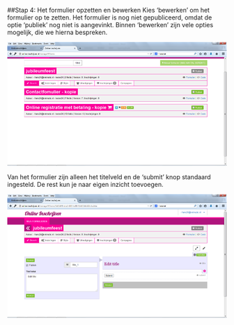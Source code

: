 ##Stap 4: Het formulier opzetten en bewerken
Kies ‘bewerken’ om het formulier op te zetten. Het formulier is nog niet gepubliceerd, omdat de optie ‘publiek’ nog niet is aangevinkt. Binnen ‘bewerken’ zijn vele opties mogelijk, die we hierna bespreken.

![inloggen](img/4-1.png)

Van het formulier zijn alleen het titelveld en de ‘submit’ knop standaard ingesteld. De rest kun je naar eigen inzicht toevoegen.

![inloggen](img/4-2.png)
